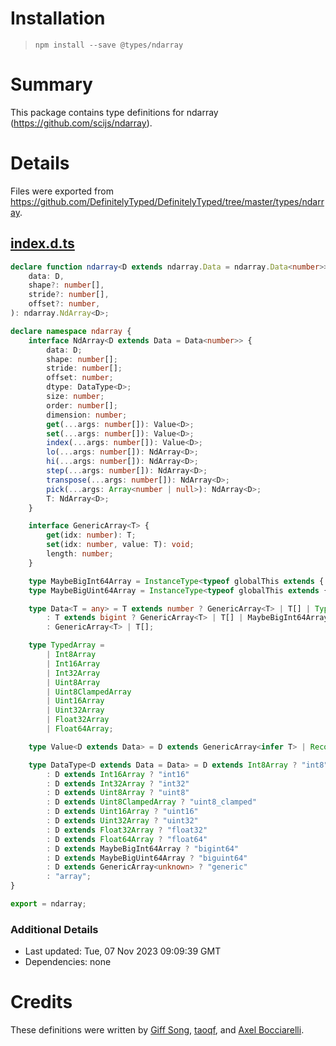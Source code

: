 # Installation
> `npm install --save @types/ndarray`

# Summary
This package contains type definitions for ndarray (https://github.com/scijs/ndarray).

# Details
Files were exported from https://github.com/DefinitelyTyped/DefinitelyTyped/tree/master/types/ndarray.
## [index.d.ts](https://github.com/DefinitelyTyped/DefinitelyTyped/tree/master/types/ndarray/index.d.ts)
````ts
declare function ndarray<D extends ndarray.Data = ndarray.Data<number>>(
    data: D,
    shape?: number[],
    stride?: number[],
    offset?: number,
): ndarray.NdArray<D>;

declare namespace ndarray {
    interface NdArray<D extends Data = Data<number>> {
        data: D;
        shape: number[];
        stride: number[];
        offset: number;
        dtype: DataType<D>;
        size: number;
        order: number[];
        dimension: number;
        get(...args: number[]): Value<D>;
        set(...args: number[]): Value<D>;
        index(...args: number[]): Value<D>;
        lo(...args: number[]): NdArray<D>;
        hi(...args: number[]): NdArray<D>;
        step(...args: number[]): NdArray<D>;
        transpose(...args: number[]): NdArray<D>;
        pick(...args: Array<number | null>): NdArray<D>;
        T: NdArray<D>;
    }

    interface GenericArray<T> {
        get(idx: number): T;
        set(idx: number, value: T): void;
        length: number;
    }

    type MaybeBigInt64Array = InstanceType<typeof globalThis extends { BigInt64Array: infer T } ? T : never>;
    type MaybeBigUint64Array = InstanceType<typeof globalThis extends { BigUint64Array: infer T } ? T : never>;

    type Data<T = any> = T extends number ? GenericArray<T> | T[] | TypedArray
        : T extends bigint ? GenericArray<T> | T[] | MaybeBigInt64Array | MaybeBigUint64Array
        : GenericArray<T> | T[];

    type TypedArray =
        | Int8Array
        | Int16Array
        | Int32Array
        | Uint8Array
        | Uint8ClampedArray
        | Uint16Array
        | Uint32Array
        | Float32Array
        | Float64Array;

    type Value<D extends Data> = D extends GenericArray<infer T> | Record<number, infer T> ? T : never;

    type DataType<D extends Data = Data> = D extends Int8Array ? "int8"
        : D extends Int16Array ? "int16"
        : D extends Int32Array ? "int32"
        : D extends Uint8Array ? "uint8"
        : D extends Uint8ClampedArray ? "uint8_clamped"
        : D extends Uint16Array ? "uint16"
        : D extends Uint32Array ? "uint32"
        : D extends Float32Array ? "float32"
        : D extends Float64Array ? "float64"
        : D extends MaybeBigInt64Array ? "bigint64"
        : D extends MaybeBigUint64Array ? "biguint64"
        : D extends GenericArray<unknown> ? "generic"
        : "array";
}

export = ndarray;

````

### Additional Details
 * Last updated: Tue, 07 Nov 2023 09:09:39 GMT
 * Dependencies: none

# Credits
These definitions were written by [Giff Song](https://github.com/pawsong), [taoqf](https://github.com/taoqf), and [Axel Bocciarelli](https://github.com/axelboc).
